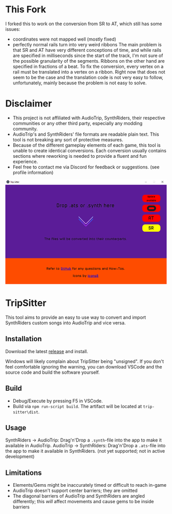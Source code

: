 # This Fork

I forked this to work on the conversion from SR to AT, which still has some 
issues:

- coordinates were not mapped well (mostly fixed)
- perfectly normal rails turn into very weird ribbons
  The main problem is that SR and AT have very different conceptions of time,
  and while rails are specified in milliseconds since the start of the track,
  I'm not sure of the possible granularity of the segments. Ribbons on the 
  other hand are specified in fractions of a beat. To fix the conversion, every
  vertex on a rail must be translated into a vertex on a ribbon. Right now
  that does not seem to be the case and the translation code is not very easy
  to follow, unfortunately, mainly because the problem is not easy to solve.

# Disclaimer
* This project is not affiliated with AudioTrip, SynthRiders, their respective communities or any other third party, especially any modding community.
* AudioTrip's and SynthRiders' file formats are readable plain text. This tool is not breaking any sort of protective measures.
* Because of the different gameplay elements of each game, this tool is unable to create identical conversions. Each conversion usually contains sections where reworking is needed to provide a fluent and fun experience. 
* Feel free to contact me via Discord for feedback or suggestions. (see profile information)

![defaultView](https://github.com/Blogshot/trip-sitter/blob/master/defaultView.png)

# TripSitter
This tool aims to provide an easy to use way to convert and import SynthRiders custom songs into AudioTrip and vice versa.

## Installation
Download the latest [release](https://github.com/Blogshot/trip-sitter/releases) and install.

Windows will likely complain about TripSitter being "unsigned". If you don't feel comfortable ignoring the warning, you can download VSCode and the source code and build the software yourself.

## Build
* Debug/Execute by pressing F5 in VSCode.
* Build via `npm run-script build`. The artifact will be located at `trip-sitter\dist`.

## Usage
SynthRiders -> AudioTrip: Drag'n'Drop a `.synth`-file into the app to make it available in AudioTrip.
AudioTrip -> SynthRiders: Drag'n'Drop a `.ats`-file into the app to make it available in SynthRiders. (not yet supported; not in active development)

## Limitations
* Elements/Gems might be inaccurately timed or difficult to reach in-game
* AudioTrip doesn't support center barriers; they are omitted
* The diagonal barriers of AudioTrip and SynthRiders are angled differently; this *will* affect movements and cause gems to be inside barriers
